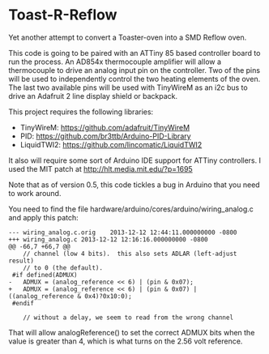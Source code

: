 Toast-R-Reflow
==============

Yet another attempt to convert a Toaster-oven into a SMD Reflow oven.

This code is going to be paired with an ATTiny 85 based controller board to run the process. An AD854x thermocouple
amplifier will allow a thermocouple to drive an analog input pin on the controller. Two of the pins will be used to
independently control the two heating elements of the oven. The last two available pins will be used with TinyWireM
as an i2c bus to drive an Adafruit 2 line display shield or backpack.

This project requires the following libraries:

* TinyWireM: https://github.com/adafruit/TinyWireM
* PID: https://github.com/br3ttb/Arduino-PID-Library
* LiquidTWI2: https://github.com/lincomatic/LiquidTWI2

It also will require some sort of Arduino IDE support for ATTiny controllers. I used the MIT patch at
http://hlt.media.mit.edu/?p=1695

Note that as of version 0.5, this code tickles a bug in Arduino that you need to work around.

You need to find the file hardware/arduino/cores/arduino/wiring_analog.c and apply this patch:

```
--- wiring_analog.c.orig	2013-12-12 12:44:11.000000000 -0800
+++ wiring_analog.c	2013-12-12 12:16:16.000000000 -0800
@@ -66,7 +66,7 @@
 	// channel (low 4 bits).  this also sets ADLAR (left-adjust result)
 	// to 0 (the default).
 #if defined(ADMUX)
-	ADMUX = (analog_reference << 6) | (pin & 0x07);
+	ADMUX = (analog_reference << 6) | (pin & 0x07) | ((analog_reference & 0x4)?0x10:0);
 #endif
 
 	// without a delay, we seem to read from the wrong channel
```

That will allow analogReference() to set the correct ADMUX bits when the value is greater than 4, which is
what turns on the 2.56 volt reference.
